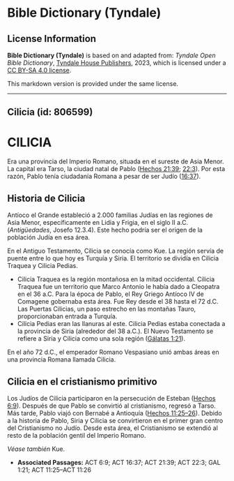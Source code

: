 # Bible Dictionary (Tyndale)

## License Information

**Bible Dictionary (Tyndale)** is based on and adapted from: _Tyndale Open Bible Dictionary_, [Tyndale House Publishers](https://tyndaleopenresources.com/), 2023, which is licensed under a [CC BY-SA 4.0 license](https://creativecommons.org/licenses/by-sa/4.0/legalcode.en).

This markdown version is provided under the same license.



--------------------------------

## Cilicia (id: 806599)

CILICIA
=======

Era una provincia del Imperio Romano, situada en el sureste de Asia Menor. La capital era Tarso, la ciudad natal de Pablo ([Hechos 21:39](https://ref.ly/Acts21:39); [22:3](https://ref.ly/Acts22:3)). Por esta razón, Pablo tenía ciudadanía Romana a pesar de ser Judío ([16:37](https://ref.ly/Acts16:37)).

Historia de Cilicia
-------------------

Antíoco el Grande estableció a 2\.000 familias Judías en las regiones de Asia Menor, específicamente en Lidia y Frigia, en el siglo II a.C. (*Antigüedades*, Josefo 12\.3\.4\). Este hecho podría ser el origen de la población Judía en esa área.

En el Antiguo Testamento, Cilicia se conocía como Kue. La región servía de puente entre lo que hoy es Turquía y Siria. El territorio se dividía en Cilicia Traquea y Cilicia Pedias.

* Cilicia Traquea es la región montañosa en la mitad occidental. Cilicia Traquea fue un territorio que Marco Antonio le había dado a Cleopatra en el 36 a.C. Para la época de Pablo, el Rey Griego Antíoco IV de Comagene gobernaba esta área. Fue Rey desde el 38 hasta el 72 d.C. Las Puertas Cilicias, un paso estrecho en las montañas Tauro, proporcionaban entrada a Turquía.
* Cilicia Pedias eran las llanuras al este. Cilicia Pedias estaba conectada a la provincia de Siria (alrededor del 38 a.C.). El Nuevo Testamento se refiere a Siria y Cilicia como una sola región ([Gálatas 1:21](https://ref.ly/Gal1:21)).

En el año 72 d.C., el emperador Romano Vespasiano unió ambas áreas en una provincia Romana llamada Cilicia.

Cilicia en el cristianismo primitivo
------------------------------------

Los Judíos de Cilicia participaron en la persecución de Esteban ([Hechos 6:9](https://ref.ly/Acts6:9)). Después de que Pablo se convirtió al cristianismo, regresó a Tarso. Más tarde, Pablo viajó con Bernabé a Antioquía ([Hechos 11:25–26](https://ref.ly/Acts11:25-Acts11:26)). Debido a la historia de Pablo, Siria y Cilicia se convirtieron en el primer gran centro del Cristianismo no Judío. Desde esta área, el Cristianismo se extendió al resto de la población gentil del Imperio Romano.

*Véase también* Kue.

* **Associated Passages:** ACT 6:9; ACT 16:37; ACT 21:39; ACT 22:3; GAL 1:21; ACT 11:25–ACT 11:26

